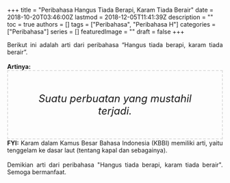 +++
title = "Peribahasa Hangus Tiada Berapi, Karam Tiada Berair"
date = 2018-10-20T03:46:00Z
lastmod = 2018-12-05T11:41:39Z
description = ""
toc = true
authors = []
tags = ["Peribahasa", "Peribahasa H"]
categories = ["Peribahasa"]
series = []
featuredImage = ""
draft = false
+++

<div dir="ltr" style="text-align: left;" trbidi="on"><div style="text-align: justify;">Berikut ini adalah arti dari peribahasa “Hangus tiada berapi, karam tiada berair”.</div><br /><div style="text-align: justify;"><b>Artinya:</b></div><div style="border: 2px dashed #ddd; font-size: 24px; height: auto; margin: 0 auto; padding: 50px; text-align: center; width: auto;"><i>Suatu perbuatan yang mustahil terjadi.</i></div><div style="text-align: justify;"><b>FYI:</b> Karam dalam Kamus Besar Bahasa Indonesia (KBBI) memiliki arti, yaitu tenggelam ke dasar laut (tentang kapal dan sebagainya).<br /><br /></div><div style="text-align: justify;">Demikian arti dari peribahasa "Hangus tiada berapi, karam tiada berair". Semoga bermanfaat.</div></div>
